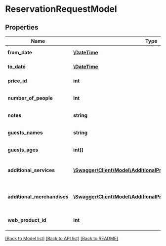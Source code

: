 # ReservationRequestModel

## Properties
Name | Type | Description | Notes
------------ | ------------- | ------------- | -------------
**from_date** | [**\DateTime**](\DateTime.md) | Gets or sets from date. | 
**to_date** | [**\DateTime**](\DateTime.md) | Gets or sets to date. | 
**price_id** | **int** | Gets or sets price Id. | 
**number_of_people** | **int** | Gets or sets number of people. | 
**notes** | **string** | Gets or sets notes. | [optional] 
**guests_names** | **string** | Gets or sets guests names. | [optional] 
**guests_ages** | **int[]** | Gets or sets Guests ages. | [optional] 
**additional_services** | [**\Swagger\Client\Model\AdditionalProductCheckoutViewModel[]**](AdditionalProductCheckoutViewModel.md) | Gets or sets additional services for checkout. | [optional] 
**additional_merchandises** | [**\Swagger\Client\Model\AdditionalProductCheckoutViewModel[]**](AdditionalProductCheckoutViewModel.md) | Gets or sets additional merchandises for checkout. | [optional] 
**web_product_id** | **int** | Gets or sets web product Id. | 

[[Back to Model list]](../../README.md#documentation-for-models) [[Back to API list]](../../README.md#documentation-for-api-endpoints) [[Back to README]](../../README.md)

